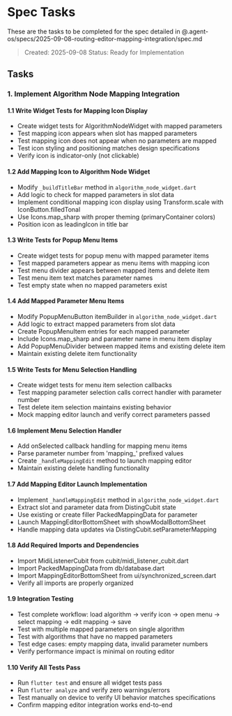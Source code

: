 # Spec Tasks

These are the tasks to be completed for the spec detailed in @.agent-os/specs/2025-09-08-routing-editor-mapping-integration/spec.md

> Created: 2025-09-08
> Status: Ready for Implementation

## Tasks

### 1. Implement Algorithm Node Mapping Integration

#### 1.1 Write Widget Tests for Mapping Icon Display
- Create widget tests for AlgorithmNodeWidget with mapped parameters
- Test mapping icon appears when slot has mapped parameters
- Test mapping icon does not appear when no parameters are mapped
- Test icon styling and positioning matches design specifications
- Verify icon is indicator-only (not clickable)

#### 1.2 Add Mapping Icon to Algorithm Node Widget
- Modify `_buildTitleBar` method in `algorithm_node_widget.dart`
- Add logic to check for mapped parameters in slot data
- Implement conditional mapping icon display using Transform.scale with IconButton.filledTonal
- Use Icons.map_sharp with proper theming (primaryContainer colors)
- Position icon as leadingIcon in title bar

#### 1.3 Write Tests for Popup Menu Items
- Create widget tests for popup menu with mapped parameter items
- Test mapped parameters appear as menu items with mapping icon
- Test menu divider appears between mapped items and delete item
- Test menu item text matches parameter names
- Test empty state when no mapped parameters exist

#### 1.4 Add Mapped Parameter Menu Items
- Modify PopupMenuButton itemBuilder in `algorithm_node_widget.dart`
- Add logic to extract mapped parameters from slot data
- Create PopupMenuItem entries for each mapped parameter
- Include Icons.map_sharp and parameter name in menu item display
- Add PopupMenuDivider between mapped items and existing delete item
- Maintain existing delete item functionality

#### 1.5 Write Tests for Menu Selection Handling
- Create widget tests for menu item selection callbacks
- Test mapping parameter selection calls correct handler with parameter number
- Test delete item selection maintains existing behavior
- Mock mapping editor launch and verify correct parameters passed

#### 1.6 Implement Menu Selection Handler
- Add onSelected callback handling for mapping menu items
- Parse parameter number from 'mapping_' prefixed values
- Create `_handleMappingEdit` method to launch mapping editor
- Maintain existing delete handling functionality

#### 1.7 Add Mapping Editor Launch Implementation
- Implement `_handleMappingEdit` method in `algorithm_node_widget.dart`
- Extract slot and parameter data from DistingCubit state
- Use existing or create filler PackedMappingData for parameter
- Launch MappingEditorBottomSheet with showModalBottomSheet
- Handle mapping data updates via DistingCubit.setParameterMapping

#### 1.8 Add Required Imports and Dependencies
- Import MidiListenerCubit from cubit/midi_listener_cubit.dart
- Import PackedMappingData from db/database.dart
- Import MappingEditorBottomSheet from ui/synchronized_screen.dart
- Verify all imports are properly organized

#### 1.9 Integration Testing
- Test complete workflow: load algorithm → verify icon → open menu → select mapping → edit mapping → save
- Test with multiple mapped parameters on single algorithm
- Test with algorithms that have no mapped parameters
- Test edge cases: empty mapping data, invalid parameter numbers
- Verify performance impact is minimal on routing editor

#### 1.10 Verify All Tests Pass
- Run `flutter test` and ensure all widget tests pass
- Run `flutter analyze` and verify zero warnings/errors
- Test manually on device to verify UI behavior matches specifications
- Confirm mapping editor integration works end-to-end